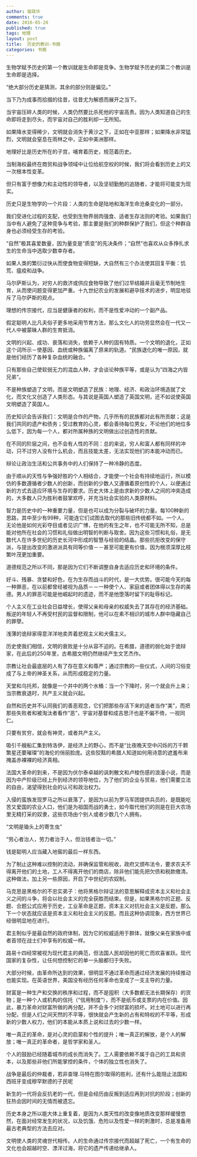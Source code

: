 ```yaml
---
author: 邹政华
comments: true
date: 2016-05-20
published: true 
tags: 地理
layout: post
title:  历史的教训-书摘
categories: 书摘
---
```


生物学赋予历史的第一个教训就是生命即是竞争。生物学赋予历史的第二个教训是生命即是选择。

“绝大部分历史是猜测，其余的部分则是偏见。”

当下乃为成事而拾掇的往昔，往昔尤为解惑而展开之当下。

当宇宙压碎人类的时候，人类仍然要比杀死他的宇宙高贵。因为人类知道自己的生命即将走到尽头，而宇宙对自己的胜利却一无所知。

如果降水变得稀少，文明就会消失于黄沙之下，正如在中亚那样；如果降水非常猛烈，文明就会窒息在雨林之中，正如中美洲那样。

地理好比是历史所在的子宫，哺育着历史，规范着历史。

当制海权最终在商贸和战争领域中让位给航空权的时候，我们将会看到历史上的又一次根本性变革。

但只有富于想像力和主动性的领导者，以及坚韧勤勉的追随者，才能将可能变为现实。

历史只是生物学的一个片段：人类的生命是陆地和海洋生命沧桑变化的一部分。


我们受进化过程的支配，也受到生物界弱肉强食、适者生存法则的考验。如果我们当中有人避免了这种竞争与考验，那主要是我们的种群保护了我们，但这个种群自身也必须经受生存的考验。

“自然”极其喜爱数量，因为量变是“质变”的先决条件；“自然”也喜欢从众多挣扎求生的生命当中选取少数幸存者。

如果人类的繁衍过快从而使食物变得短缺，大自然有三个办法使其回复平衡：饥荒、瘟疫和战争。

马尔萨斯认为，对穷人的救济或供应食物导致了他们过早结婚并且毫无节制地生育，从而使问题变得更加严重。十九世纪农业的发展和避孕技术的进步，明显地驳斥了马尔萨斯的观点。


理想的传宗接代，应当是健康者的权利，而不是性爱冲动的一个副产品。


假定聪明人比凡夫俗子更多地采用节育方法，那么文化人的功劳显然会在一代又一代人中被蒙昧人群的生育抵消。


文明的兴起、成功、衰落和消失，依赖于人种的固有特质。一个文明的退化，正如这个词所示－使基因、血统或种族偏离了原来的轨道。“民族退化的唯一原因，就是他们经历了各种复杂血统的融合。“

只有那些自己使软弱无力的混血人种，才会谈论种族平等，或是认为”四海之内皆兄弟“。

不是种族塑造了文明，而是文明塑造了民族：地理、经济、和政治环境造就了文化，而文化又创造了人类形态。与其说是英国人塑造了英国文明，还不如说使英国文明塑造了英国人。

历史知识会告诉我们：文明是合作的产物，几乎所有的民族都对此有所贡献；这是我们共同的遗产和债务；受过教育的心灵，都会善待每位男女，不论他们的地位多么低下，因为每一个人，都对所属种族的文明做出过创造性的贡献。


在不同的阶层之间，也不会有人性的不同：总的来说，穷人和富人都有同样的冲动，只不过穷人没有什么机会，而且技能太差，无法实现他们的本能冲动而已。

辩论让政治生活和公共事务中的人们保持了一种冷静的态度。

由于顺从的天性与争强好胜的个人相结合，才能使一个社会有持续地运行，所以模仿的多数遵循者少数人的创新，而创新的少数人又遵循着原创性的个人，以便通过新的方式去适应环境与生存的要求。历史大体上是由求新的少数人之间的冲突造成的，大多数人只为胜利者鼓掌欢呼，并充当社会实验的人类原材料。

智力是历史中的一种重要力量，但是也可以成为分裂与破坏的力量。每100种新的思路，其中至少有99种，可能连它们试图去取代的那些旧传统都不如。一个人，无论他是如何光彩夺目或者见识广博，在他的有生之年，也不可能无所不知，总是能对他所在社会的习惯和礼俗做出明智的判断与取舍。因为这些习惯和礼俗，是无数代人在许多世纪的历史长河中形成的智慧与经验的结晶。那些抗拒改变的保守派，与提出改变的激进派具有同等价值－－甚至可能更有价值，因为根须深厚比枝繁叶茂更加重要。


道德规范之所以不同，那是因为它们不断调整自身去适应历史和环境的条件。

好斗、残暴、贪婪和好色，在为生存而战斗的时代，是一大优势。很可能今天的每一种罪恶，在以前都曾经被视为品质－－一种使个人、家庭或者团体得以生存的美德。男人的罪恶可能是他崛起时的遗迹，而不是他堕落时留下的耻辱标记。

个人主义在工业社会日益增长，使得父亲和母亲的权威失去了其存在的经济基础。叛逆的年轻人不再受村民的监督和限制，他可以在素不相识的城市人群中隐藏自己的罪孽。

浅薄的诡辩家得意洋洋地卖弄着悲观主义和犬儒主义。

历史使我们相信，文明的衰败是十分从容不迫的。在希腊，道德的弱化始于诡辩家，在此后的250年里，古希腊文明仍然继续产生文艺杰作。


宗教让社会最底层的人有了存在意义和尊严；通过宗教的一些仪式，人间的习俗变成了与上帝的神圣关系，从而形成稳定的力量。

天堂和乌托邦，就像是一个井中的两个水桶：当一个下降时，另一个就会升上来；当宗教衰退时，共产主义就会兴起。

自然和历史并不认同我们的善恶观念，它们把那些存活下来的适者当作“美”，而把那些失败者和被淘汰者看作“恶”，宇宙对基督和成吉思汗也是不偏不倚，一视同仁。

只要有贫穷，就会有神灵，或者共产主义。


吸引千艘船汇集到特洛伊，是经济上的野心，而不是“比夜晚天空中闪烁的万千颗繁星还要璀璨”的海伦的俏丽脸庞。这些狡黠的希腊人知道如何用诗意的遮羞布来掩盖赤裸裸的经济真相。

法国大革命的到来，不是因为伏尔泰卓越的讽刺散文和卢梭伤感的浪漫小说，而是因为中产阶级已经上升到经济的领导地位，为了他们的企业与贸易，他们需要立法的自由，渴望得到社会的认可和政治权力。


入侵的蛮族发现罗马之所以衰落了，是因为以前为罗马军团提供兵员的，是既能吃苦又爱国的农业人口，他们是为祖国而战的勇士，如今取代他们的则是在巨大农场里无精打采的奴隶，这些农场由个别人或者少数几个人拥有。


“文明是锄头上的寄生虫”

“劳心者治人，劳力者治于人，但治钱者治一切。”

钱是聪明人应当藏入地窖的最后一样东西。

为了制止这种难以控制的流动，并确保监管和税收，政府又颁布法令，要求农夫不得离开他们的土地，工人不得离开他们的商店，除非他们能先把欠债和税款缴清。这种做法，加上另一些原因，开启了中世纪的农奴制。

马克思是黑格尔的不忠实弟子：他将黑格尔辩证法的意思解释成资本主义和社会主义之间的斗争，将会以社会主义的完全获胜而结束。但是，如果黑格尔的正题、反题、合题公式应用于历史，工业革命是正题，资本主义对抗社会主义是反题，那么下一个状态就应该是资本主义和社会主义的反题。而且这种协调现象，西方世界已经很明显地在进行。


君主制似乎是最自然的政府体制，因为它的权威适用于群体，就像父亲在家族中或者首领在战士们中享有的权威一样。


路易十四经常被视为现代君主的典范，但法国人民却因他的死亡而欢喜雀跃。现代国家的复杂性，让任何想控制它的单一头脑都归于失败。

大部分时候，由革命所达到的效果，很明显不通过革命而通过经济发展的持续推动也能实现。在英语世界，美国没有经历任何革命也变成了一支主导的力量。

财富是一种生产和交换的秩序和过程，而不是囤积（大多数都无法长期保存）的货物；是一种个人或机构的信托（“信用制度”），而不是纸币或支票的内在价值。因此，暴力革命对财富所做的再分配，并不会多个对财富的损坏。对土地可以进行再分配，但是人们之间天然的不平等，很快就会产生新的占有和特权的不平等，形成新的少数人权力，他们的本能从本质上说和过去的少数一样。

唯一真正的革命，是对心灵的启蒙和个性的提升；唯一真正的解放，是个人的解放；唯一真正的革命者，是哲学家和圣人。

个人的鼓励已经随着城市的成长而消失了。工人需要依赖不属于自己的工具和资本，以及那些非他们所能掌控的条件，个体的独立性也消失了。


战争是最后的仲裁者，若非查理.马特在图尔取得的胜利，还有什么能阻止法国和西班牙变成穆罕默德的子民呢

新生的一代将会反抗老的一代，但是会经历由反叛到适应再到对抗的阶段；创新的狂热会因时间的无情而被遗忘。

历史本身之所以能大体上重复着，是因为人类天性的改变像地质改变那样缓慢悠然，在面对经常发生的状况，以及饥饿、危险以及性爱一样的刺激时，总是准备用最古老典型的方法去应对。

文明使人类的灵魂世代相传。人的生命通过传宗接代而超越了死亡，一个有生命的文化也会超越时空、漂洋过海，将它的遗产传递给继承人。


















